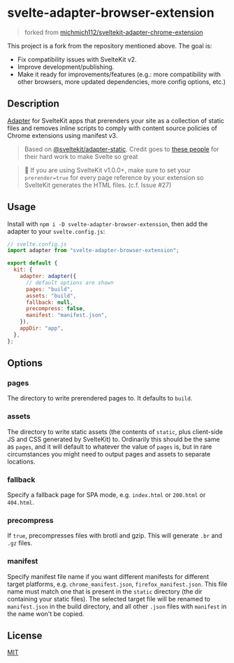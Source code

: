 # svelte-adapter-browser-extension

> forked from [michmich112/sveltekit-adapter-chrome-extension](https://github.com/michmich112/sveltekit-adapter-chrome-extension)

This project is a fork from the repository mentioned above.
The goal is:

- Fix compatibility issues with SvelteKit v2.
- Improve development/publishing.
- Make it ready for improvements/features (e.g.: more compatibility with other browsers, more updated dependencies, more config options, etc.)

## Description

[Adapter](https://kit.svelte.dev/docs#adapters) for SvelteKit apps that prerenders your site as a collection of static files and removes inline scripts to comply with content source policies of Chrome extensions using manifest v3.

> Based on [@sveltekit/adapter-static](https://github.com/sveltejs/kit/blob/master/packages/adapter-static). Credit goes to [these people](https://github.com/sveltejs/kit/graphs/contributors) for their hard work to make Svelte so great

> 🚧 If you are using SvelteKit v1.0.0+, make sure to set your `prerender=true` for every page reference by your extension so SvelteKit generates the HTML files. (c.f. Issue #27)

## Usage

Install with `npm i -D svelte-adapter-browser-extension`, then add the adapter to your `svelte.config.js`:

```js
// svelte.config.js
import adapter from "svelte-adapter-browser-extension";

export default {
  kit: {
    adapter: adapter({
      // default options are shown
      pages: "build",
      assets: "build",
      fallback: null,
      precompress: false,
      manifest: "manifest.json",
    }),
    appDir: "app",
  },
};
```

## Options

### pages

The directory to write prerendered pages to. It defaults to `build`.

### assets

The directory to write static assets (the contents of `static`, plus client-side JS and CSS generated by SvelteKit) to. Ordinarily this should be the same as `pages`, and it will default to whatever the value of `pages` is, but in rare circumstances you might need to output pages and assets to separate locations.

### fallback

Specify a fallback page for SPA mode, e.g. `index.html` or `200.html` or `404.html`.

### precompress

If `true`, precompresses files with brotli and gzip. This will generate `.br` and `.gz` files.

### manifest

Specify manifest file name if you want different manifests for different target platforms, e.g. `chrome_manifest.json`, `firefox_manifest.json`.
This file name must match one that is present in the `static` directory (the dir containing your static files). The selected target file will be renamed to `manifest.json` in the build directory, and all other `.json` files with `manifest` in the name won't be copied.

## License

[MIT](LICENSE)
